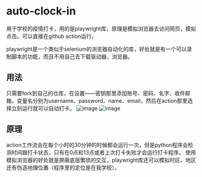 # auto-clock-in
用于学校的疫情打卡，用的是playwright库，原理是模拟浏览器去访问网页，模拟点击。可以直接在github action运行。

playwright是一个类似于selenium的浏览器自动化的库，好处就是有一个可以录制脚本的功能，而且不用自己去下载驱动器、浏览器。
## 用法
只需要fork到自己的仓库，在设置——密钥那里添加账号、密码、名字、收件邮箱，变量名分别为username、password、name、email，然后在action那里选择立刻运行就可以自动打卡。
![image](https://user-images.githubusercontent.com/70441023/135620580-e7caeff0-8c5d-46df-9d0b-fb5d2ddc029e.png)
![image](https://user-images.githubusercontent.com/70441023/135620745-8c1d2d4a-efec-4603-b37e-91ed693bfc0e.png)

## 原理
action工作流会在每个小时的30分钟的时候都会运行一次，但是python程序会检测时间跟打卡状态，只有在0点和13点或者上次打卡失败才会运行打卡程序。
使用模拟浏览器的好处就是屏蔽底层繁琐的交互，playwright库还可以模拟时区、地区还有伪造地理位置（程序里的定位是在我学校）。

